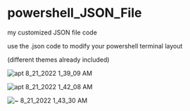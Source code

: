 # powershell_JSON_File
my customized JSON file code

use the .json code to modify your powershell terminal layout

(different themes already included)



![apt 8_21_2022 1_39_09 AM](https://user-images.githubusercontent.com/94125796/185764476-edd985c9-41cd-47a8-8846-3bccb900cee7.png)



![apt 8_21_2022 1_42_08 AM](https://user-images.githubusercontent.com/94125796/185764611-2ec6e0f9-ddcc-4722-b259-c042998d62d8.png)



![~ 8_21_2022 1_43_30 AM](https://user-images.githubusercontent.com/94125796/185764625-19b91f33-e8e4-4ff5-bf7d-ec369dd39045.png)
